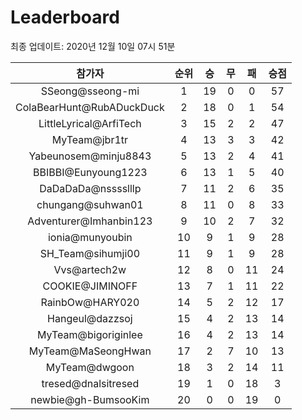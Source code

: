 # Leaderboard
최종 업데이트: 2020년 12월 10일 07시 51분




| 참가자 | 순위 | 승 | 무 | 패 | 승점 |
|:---:|:---:|:---:|:---:|:---:|:---:|
| SSeong@sseong-mi | 1 | 19 | 0 | 0 | 57 |
| ColaBearHunt@RubADuckDuck | 2 | 18 | 0 | 1 | 54 |
| LittleLyrical@ArfiTech | 3 | 15 | 2 | 2 | 47 |
| MyTeam@jbr1tr | 4 | 13 | 3 | 3 | 42 |
| Yabeunosem@minju8843 | 5 | 13 | 2 | 4 | 41 |
| BBIBBI@Eunyoung1223 | 6 | 13 | 1 | 5 | 40 |
| DaDaDaDa@nsssslllp | 7 | 11 | 2 | 6 | 35 |
| chungang@suhwan01 | 8 | 11 | 0 | 8 | 33 |
| Adventurer@Imhanbin123 | 9 | 10 | 2 | 7 | 32 |
| ionia@munyoubin | 10 | 9 | 1 | 9 | 28 |
| SH_Team@sihumji00 | 11 | 9 | 1 | 9 | 28 |
| Vvs@artech2w | 12 | 8 | 0 | 11 | 24 |
| COOKIE@JIMINOFF | 13 | 7 | 1 | 11 | 22 |
| RainbOw@HARY020 | 14 | 5 | 2 | 12 | 17 |
| Hangeul@dazzsoj | 15 | 4 | 2 | 13 | 14 |
| MyTeam@bigoriginlee | 16 | 4 | 2 | 13 | 14 |
| MyTeam@MaSeongHwan | 17 | 2 | 7 | 10 | 13 |
| MyTeam@dwgoon | 18 | 3 | 2 | 14 | 11 |
| tresed@dnalsitresed | 19 | 1 | 0 | 18 | 3 |
| newbie@gh-BumsooKim | 20 | 0 | 0 | 19 | 0 |
